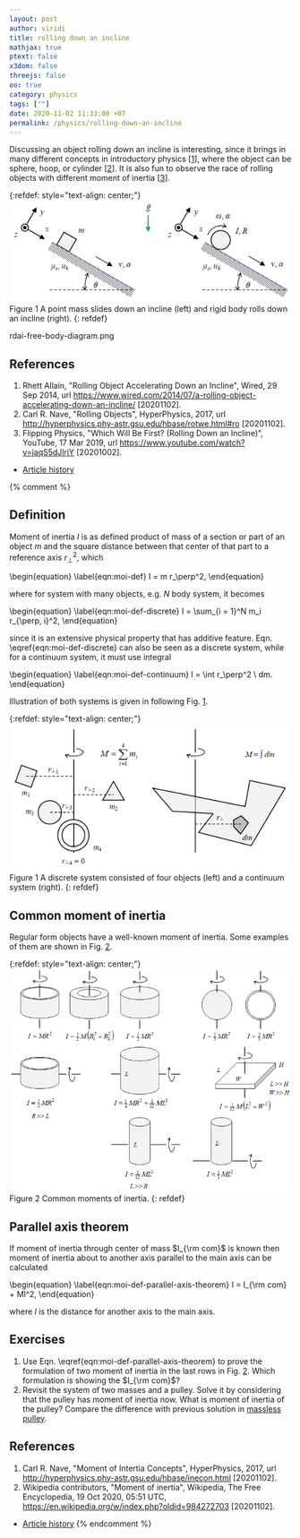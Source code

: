 ```yaml
---
layout: post
author: viridi
title: rolling down an incline
mathjax: true
ptext: false
x3dom: false
threejs: false
oo: true
category: physics
tags: [""]
date: 2020-11-02 11:33:00 +07
permalink: /physics/rolling-down-an-incline
---
```

Discussing an object rolling down an incline is interesting, since it brings in many different concepts in introductory physics [[1](#ref1)], where the object can be sphere, hoop, or cylinder [[2](#ref2)]. It is also fun to observe the race of rolling objects with different moment of inertia [[3](#ref3)].


{:refdef: style="text-align: center;"}
![down an incline](/assets/img/phys/down-an-incline.png)
<br />
Figure <a name="fig:rdai-down-an-incline">1</a> A point mass slides down an incline (left) and rigid body rolls down an incline (right).
{: refdef}


rdai-free-body-diagram.png


## References
1. <a name="ref1"></a>Rhett Allain, "Rolling Object Accelerating Down an Incline", Wired, 29 Sep 2014, url <https://www.wired.com/2014/07/a-rolling-object-accelerating-down-an-incline/> [20201102].
2. <a name="ref2"></a>Carl R. Nave, "Rolling Objects", HyperPhysics, 2017, url <http://hyperphysics.phy-astr.gsu.edu/hbase/rotwe.html#ro> [20201102].
3. Flipping Physics, "Which Will Be First? (Rolling Down an Incline)", YouTube, 17 Mar 2019, url <https://www.youtube.com/watch?v=jaqS5dJlrjY> [20201002].

+ [Article history](https://github.com/butiran/butiran.github.io/commits/master/_posts/phys/2020-11-02-rolling-down-an-incline.md)


{% comment %}
## Definition
Moment of inertia $I$ is as defined product of mass of a section or part of an object $m$ and the square distance between that center of that part to a reference axis $r_\perp^2$, which 

\begin{equation}
\label{eqn:moi-def}
I = m r_\perp^2,
\end{equation}

where for system with many objects, e.g. $N$ body system, it becomes

\begin{equation}
\label{eqn:moi-def-discrete}
I = \sum_{i = 1}^N m_i r_{\perp, i}^2,
\end{equation}

since it is an extensive physical property that has additive feature. Eqn. \eqref{eqn:moi-def-discrete} can also be seen as a discrete system, while for a continuum system, it must use integral

\begin{equation}
\label{eqn:moi-def-continuum}
I = \int r_\perp^2 \ dm.
\end{equation}

Illustration of both systems is given in following Fig. <a href="#fig:moi-discrete-continuum">1</a>.

{:refdef: style="text-align: center;"}
![moment of inertia of dicrete and continuum systems](/assets/img/phys/moi-disc-cont.png)
<br />
Figure <a name="fig:moi-discrete-continuum">1</a> A discrete system consisted of four objects (left) and a continuum system (right).
{: refdef}


## Common moment of inertia
Regular form objects have a well-known moment of inertia. Some examples of them are shown in Fig. <a href="#fig:moi-common-form">2</a>.

{:refdef: style="text-align: center;"}
![example of common moment of inertia](/assets/img/phys/moi-common-forms.png)
<br />
Figure <a name="fig:moi-common-form">2</a> Common moments of inertia.
{: refdef}


## Parallel axis theorem
If moment of inertia through center of mass $I_{\rm com}$ is known then moment of inertia about to another axis parallel to the main axis can be calculated

\begin{equation}
\label{eqn:moi-def-parallel-axis-theorem}
I = I_{\rm com} + Ml^2,
\end{equation}

where $l$ is the distance for another axis to the main axis.


## Exercises
1. Use Eqn. \eqref{eqn:moi-def-parallel-axis-theorem} to prove the formulation of two moment of inertia in the last rows in Fig. <a href="#fig:moi-common-form">2</a>. Which formulation is showing the $I_{\rm com}$?
2. Revisit the system of two masses and a pulley. Solve it by considering that the pulley has moment of inertia now. What is moment of inertia of the pulley? Compare the difference with previous solution in [massless pulley](massless-pulley).


## References
1. <a name="ref1"></a>Carl R. Nave, "Moment of Intertia Concepts", HyperPhysics, 2017, url <http://hyperphysics.phy-astr.gsu.edu/hbase/inecon.html> [20201102].
2. <a name="ref2"></a>Wikipedia contributors, "Moment of inertia", Wikipedia, The Free Encyclopedia, 19 Oct 2020, 05:51 UTC, <https://en.wikipedia.org/w/index.php?oldid=984272703> [20201102].

+ [Article history](https://github.com/butiran/butiran.github.io/commits/master/_posts/phys/2020-11-02-moment-of-inertia.md)
{% endcomment %}